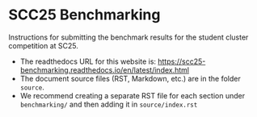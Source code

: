 # SCC25 Benchmarking
Instructions for submitting the benchmark results for the student cluster competition at SC25.

- The readthedocs URL for this website is: https://scc25-benchmarking.readthedocs.io/en/latest/index.html
- The document source files (RST, Markdown, etc.) are in the folder `source`.
- We recommend creating a separate RST file for each section under `benchmarking/` and then adding it in `source/index.rst`
